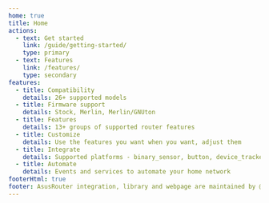 ```yaml
---
home: true
title: Home
actions:
  - text: Get started
    link: /guide/getting-started/
    type: primary
  - text: Features
    link: /features/
    type: secondary
features:
  - title: Compatibility
    details: 26+ supported models
  - title: Firmware support
    details: Stock, Merlin, Merlin/GNUton
  - title: Features
    details: 13+ groups of supported router features
  - title: Customize
    details: Use the features you want when you want, adjust them
  - title: Integrate
    details: Supported platforms - binary_sensor, button, device_tracker, light, sensor, switch, update
  - title: Automate
    details: Events and services to automate your home network
footerHtml: true
footer: AsusRouter integration, library and webpage are maintained by @Vaskivskyi<br/><br/><a href="https://www.buymeacoffee.com/vaskivskyi" target="_blank"><img src="/BuyMeACoffee.png" alt="Buy Me A Coffee" height="60px" /></a>
---
```

